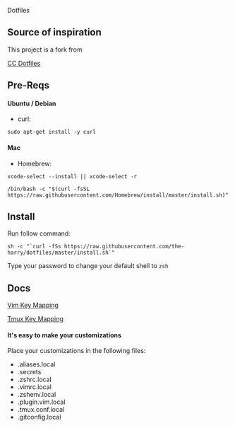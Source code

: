 Dotfiles

## Source of inspiration

This project is a fork from

[CC Dotfiles](https://github.com/the-harry/dotfiles)

## Pre-Reqs

#### Ubuntu / Debian

* curl:

`sudo apt-get install -y curl`

#### Mac

* Homebrew:

`xcode-select --install || xcode-select -r`

`/bin/bash -c "$(curl -fsSL https://raw.githubusercontent.com/Homebrew/install/master/install.sh)"`

## Install

Run follow command:

```
sh -c "`curl -fSs https://raw.githubusercontent.com/the-harry/dotfiles/master/install.sh`"
```

Type your password to change your default shell to `zsh`

## Docs

[Vim Key Mapping](Vim.md)

[Tmux Key Mapping](Tmux.md)

#### It's easy to make your customizations

Place your customizations in the following files:

* .aliases.local
* .secrets
* .zshrc.local
* .vimrc.local
* .zshenv.local
* .plugin.vim.local
* .tmux.conf.local
* .gitconfig.local
